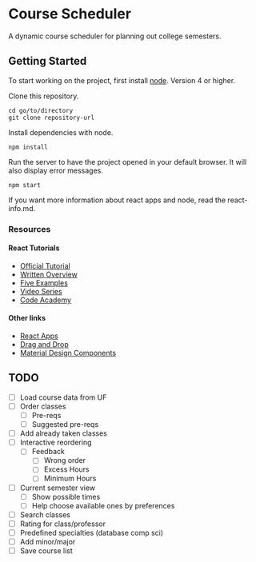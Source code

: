 # Course Scheduler

A dynamic course scheduler for planning out college semesters.

## Getting Started

To start working on the project, first install [node](https://nodejs.org/). Version 4 or higher.

Clone this repository.

```
cd go/to/directory
git clone repository-url
```

Install dependencies with node.

```
npm install
```

Run the server to have the project opened in your default browser. It will also display error messages.

```
npm start
```

If you want more information about react apps and node, read the react-info.md.

### Resources

#### React Tutorials

- [Official Tutorial](https://facebook.github.io/react/docs/getting-started.html)
- [Written Overview](https://scotch.io/tutorials/learning-react-getting-started-and-concepts)
- [Five Examples](http://tutorialzine.com/2014/07/5-practical-examples-for-learning-facebooks-react-framework/)
- [Video Series](https://www.youtube.com/watch?v=eOctQZ1EV0E&list=PLLnpHn493BHFfs3Uj5tvx17mXk4B4ws4p&index=1)
- [Code Academy](https://www.codecademy.com/learn/react-101)

#### Other links

- [React Apps](https://github.com/facebookincubator/create-react-app)
- [Drag and Drop](https://gaearon.github.io/react-dnd/)
- [Material Design Components](http://www.material-ui.com/#/)

## TODO
- [ ] Load course data from UF
- [ ] Order classes
	- [ ] Pre-reqs
	- [ ] Suggested pre-reqs
- [ ] Add already taken classes
- [ ] Interactive reordering
	- [ ] Feedback
		- [ ] Wrong order
		- [ ] Excess Hours
		- [ ] Minimum Hours
- [ ] Current semester view
	- [ ] Show possible times
	- [ ] Help choose available ones by preferences
- [ ] Search classes
- [ ] Rating for class/professor
- [ ] Predefined specialties (database comp sci)
- [ ] Add minor/major
- [ ] Save course list
